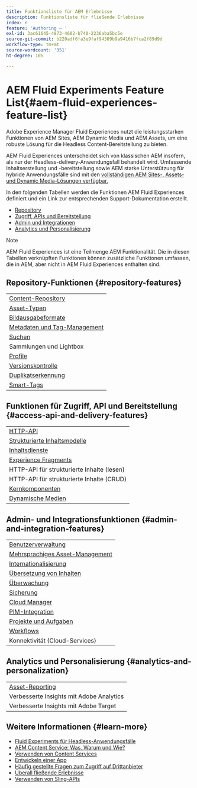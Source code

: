 ```yaml
---
title: Funktionsliste für AEM Erlebnisse
description: Funktionsliste für fließende Erlebnisse
index: n
feature: 'Authoring – '
exl-id: 3ac61645-4873-4602-b740-2236aba5bc5e
source-git-commit: b220adf6fa3e9faf94389b9a9416b7fca2f89d9d
workflow-type: tm+mt
source-wordcount: '351'
ht-degree: 16%

---
```


# AEM Fluid Experiments Feature List{#aem-fluid-experiences-feature-list}

Adobe Experience Manager Fluid Experiences nutzt die leistungsstarken Funktionen von AEM Sites, AEM Dynamic Media und AEM Assets, um eine robuste Lösung für die Headless Content-Bereitstellung zu bieten.

AEM Fluid Experiences unterscheidet sich von klassischen AEM insofern, als nur der Headless-delivery-Anwendungsfall behandelt wird. Umfassende Inhaltserstellung und -bereitstellung sowie AEM starke Unterstützung für hybride Anwendungsfälle sind mit den [vollständigen AEM Sites-, Assets- und Dynamic Media-Lösungen verfügbar.](https://docs.adobe.com/content/help/de-DE/experience-manager-65/user-guide/home.html)

In den folgenden Tabellen werden die Funktionen AEM Fluid Experiences definiert und ein Link zur entsprechenden Support-Dokumentation erstellt.

* [Repository](#repository-features)
* [Zugriff, APIs und Bereitstellung](#access-api-and-delivery-features)
* [Admin und Integrationen](#admin-and-integration-features)
* [Analytics und Personalisierung](#analytics-and-personalization)

>[!NOTE]
>
>AEM Fluid Experiences ist eine Teilmenge AEM Funktionalität. Die in diesen Tabellen verknüpften Funktionen können zusätzliche Funktionen umfassen, die in AEM, aber nicht in AEM Fluid Experiences enthalten sind.

## Repository-Funktionen {#repository-features}

|  |
|---|
| [Content-Repository](/help/assets/manage-assets.md) |
| [Asset-Typen](/help/assets/assets-formats.md) |
| [Bildausgabeformate](/help/assets/image-presets.md) |
| [Metadaten und Tag-Management](/help/assets/metadata.md) |
| [Suchen](/help/assets/manage-assets.md) |
| [](/help/assets/manage-assets.md)Sammlungen und Lightbox[](/help/assets/light-box.md) |
| [Profile](/help/assets/processing-profiles.md) |
| [Versionskontrolle](/help/assets/manage-assets.md) |
| [Duplikatserkennung](/help/assets/duplicate-detection.md) |
| [Smart-Tags](/help/assets/enhanced-smart-tags.md) |

## Funktionen für Zugriff, API und Bereitstellung {#access-api-and-delivery-features}

|  |
|---|
| [HTTP-API](/help/assets/mac-api-assets.md) |
| [Strukturierte Inhaltsmodelle](/help/assets/content-fragments/content-fragments.md) |
| [Inhaltsdienste](https://helpx.adobe.com/de/experience-manager/kt/sites/using/content-services-tutorial-use.html) |
| [Experience Fragments](/help/sites-authoring/experience-fragments.md) |
| HTTP-API für strukturierte Inhalte (lesen) |
| HTTP-API für strukturierte Inhalte (CRUD) |
| [Kernkomponenten](https://docs.adobe.com/content/help/de/experience-manager-core-components/using/introduction.html) |
| [Dynamische Medien](/help/assets/dynamic-media.md) |

## Admin- und Integrationsfunktionen {#admin-and-integration-features}

|  |
|---|
| [Benutzerverwaltung](/help/sites-administering/user-group-ac-admin.md) |
| [Mehrsprachiges Asset-Management](/help/assets/multilingual-assets.md) |
| [Internationalisierung ](/help/sites-developing/i18n.md) |
| [Übersetzung von Inhalten](/help/sites-administering/translation.md) |
| [Überwachung](/help/sites-deploying/monitoring-and-maintaining.md) |
| [Sicherung](/help/sites-administering/backup-and-restore.md) |
| [Cloud Manager](https://docs.adobe.com/content/help/de/experience-manager-cloud-manager/using/introduction-to-cloud-manager.html) |
| [PIM-Integration](/help/sites-authoring/managing-product-information.md) |
| [Projekte und Aufgaben](/help/sites-authoring/projects.md) |
| [Workflows](/help/sites-administering/workflows-starting.md) |
| Konnektivität (Cloud-Services) |

## Analytics und Personalisierung {#analytics-and-personalization}

|  |
|---|
| [Asset-Reporting](/help/assets/asset-reports.md) |
| Verbesserte Insights mit Adobe Analytics |
| Verbesserte Insights mit Adobe Target |

## Weitere Informationen {#learn-more}

* [Fluid Experiments für Headless-Anwendungsfälle](https://helpx.adobe.com/experience-manager/kt/eseminars/gems/aem-headless-usecases.html)
* [AEM Content Service: Was, Warum und Wie?](https://helpx.adobe.com/experience-manager/kt/eseminars/ask-the-expert/aem-content-services.html)
* [Verwenden von Content Services](https://helpx.adobe.com/experience-manager/kt/sites/using/structured-fragments-content-services-feature-video-use.html)
* [Entwickeln einer App](https://docs.adobe.com/content/help/en/experience-manager-64/mobile/developing/developing-content-services.html)
* [Häufig gestellte Fragen zum Zugriff auf Drittanbieter](https://helpx.adobe.com/experience-manager/kt/sites/using/content-services-tutorial-use/part7.html)
* [Überall fließende Erlebnisse](https://helpx.adobe.com/experience-manager/using/using-sling-apis.html)
* [Verwenden von Sling-APIs](https://helpx.adobe.com/experience-manager/using/using-sling-apis.html)
